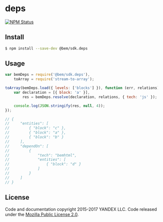 # deps

[![NPM Status][npm-img]][npm]

[npm]:          https://www.npmjs.org/package/@bem/sdk.deps
[npm-img]:      https://img.shields.io/npm/v/@bem/sdk.deps.svg

Install
-------

```sh
$ npm install --save-dev @bem/sdk.deps
```

Usage
-----

```js
var bemDeps = require('@bem/sdk.deps'),
    toArray = require('stream-to-array');

toArray(bemDeps.load({ levels: ['blocks'] }), function (err, relations) {
    var declaration = [{ block: 'a' }],
        res = bemDeps.resolve(declaration, relations, { tech: 'js' });

    console.log(JSON.stringify(res, null, 4));
});

// {
//     "entities": [
//         { "block": "c" },
//         { "block": "a" },
//         { "block": "b" }
//     ],
//     "dependOn": [
//         {
//             "tech": "bemhtml",
//             "entities": [
//                 { "block": "d" }
//             ]
//         }
//     ]
// }
```

License
-------

Code and documentation copyright 2015-2017 YANDEX LLC. Code released under the [Mozilla Public License 2.0](LICENSE.txt).
